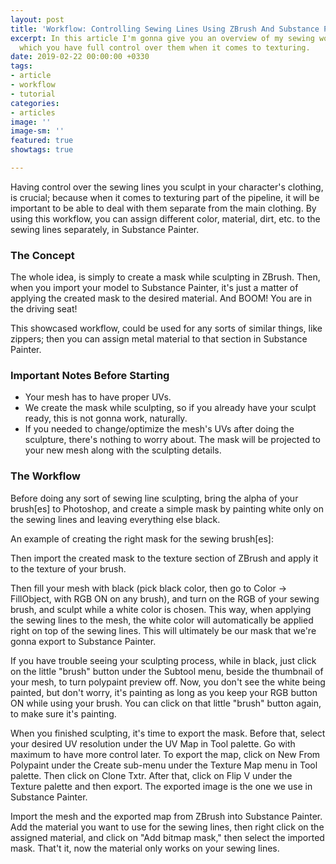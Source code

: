 ```yaml
---
layout: post
title: 'Workflow: Controlling Sewing Lines Using ZBrush And Substance Painter'
excerpt: In this article I'm gonna give you an overview of my sewing workflow, in
  which you have full control over them when it comes to texturing.
date: 2019-02-22 00:00:00 +0330
tags:
- article
- workflow
- tutorial
categories:
- articles
image: ''
image-sm: ''
featured: true
showtags: true

---
```

Having control over the sewing lines you sculpt in your character's clothing, is crucial; because when it comes to texturing part of the pipeline, it will be important to be able to deal with them separate from the main clothing. By using this workflow, you can assign different color, material, dirt, etc. to the sewing lines separately, in Substance Painter.

### The Concept

The whole idea, is simply to create a mask while sculpting in ZBrush. Then, when you import your model to Substance Painter, it's just a matter of applying the created mask to the desired material. And BOOM! You are in the driving seat!

This showcased workflow, could be used for any sorts of similar things, like zippers; then you can assign metal material to that section in Substance Painter.

### Important Notes Before Starting

* Your mesh has to have proper UVs.
* We create the mask while sculpting, so if you already have your sculpt ready, this is not gonna work, naturally.
* If you needed to change/optimize the mesh's UVs after doing the sculpture, there's nothing to worry about. The mask will be projected to your new mesh along with the sculpting details.

### The Workflow

Before doing any sort of sewing line sculpting, bring the alpha of your brush\[es\] to Photoshop, and create a simple mask by painting white only on the sewing lines and leaving everything else black.

An example of creating the right mask for the sewing brush\[es\]:

Then import the created mask to the texture section of ZBrush and apply it to the texture of your brush.

Then fill your mesh with black (pick black color, then go to Color -> FillObject, with RGB ON on any brush), and turn on the RGB of your sewing brush, and sculpt while a white color is chosen. This way, when applying the sewing lines to the mesh, the white color will automatically be applied right on top of the sewing lines. This will ultimately be our mask that we're gonna export to Substance Painter.

If you have trouble seeing your sculpting process, while in black, just click on the little "brush" button under the Subtool menu, beside the thumbnail of your mesh, to turn polypaint preview off. Now, you don't see the white being painted, but don't worry, it's painting as long as you keep your RGB button ON while using your brush. You can click on that little "brush" button again, to make sure it's painting.

When you finished sculpting, it's time to export the mask. Before that, select your desired UV resolution under the UV Map in Tool palette. Go with maximum to have more control later. To export the map, click on New From Polypaint under the Create sub-menu under the Texture Map menu in Tool palette. Then click on Clone Txtr. After that, click on Flip V under the Texture palette and then export. The exported image is the one we use in Substance Painter.

Import the mesh and the exported map from ZBrush into Substance Painter. Add the material you want to use for the sewing lines, then right click on the assigned material, and click on "Add bitmap mask," then select the imported mask. That't it, now the material only works on your sewing lines.